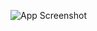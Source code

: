 ![App Screenshot]([https://via.placeholder.com/468x300?text=App+Screenshot+Here](https://static.wixstatic.com/media/6919df_29a3dd4e5c53475da1d69e9950d7bc68~mv2.gif)https://static.wixstatic.com/media/6919df_29a3dd4e5c53475da1d69e9950d7bc68~mv2.gif)
